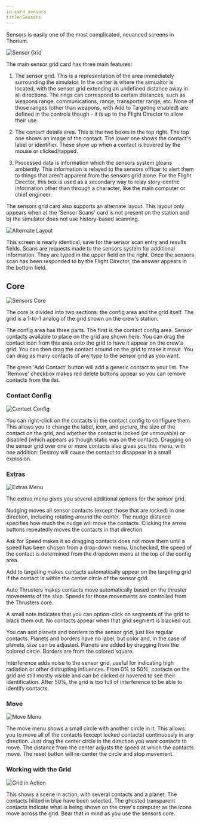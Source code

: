 ```yaml
---
id:card_sensors
title:Sensors
---
```


Sensors is easily one of the most complicated, neuanced screens in Thorium.

![Sensor Grid](/docs/card_sensors.jpg)

The main sensor grid card has three main features:

1.  The sensor grid. This is a representation of the area immediately
    surrounding the simulator. In the center is where the simualtor is located,
    with the sensor grid extending an undefined distance away in all directions.
    The rings can correspond to certain distances, such as weapons range,
    communications, range, transporter range, etc. None of those ranges (other
    than weapons, with Add to Targeting enabled) are defined in the controls
    though - it is up to the Flight Director to allow their use.

2.  The contact details area. This is the two boxes in the top right. The top
    one shows an image of the contact. The lower one shows the contact's label
    or identifier. These show up when a contact is hovered by the mouse or
    clicked/tapped.

3.  Processed data is information which the sensors system gleans ambiently.
    This information is relayed to the sensors officer to alert them to things
    that aren't apparent from the sensors grid alone. For the Flight Director,
    this box is used as a secondary way to relay story-centric information other
    than through a character, like the main computer or chief engineer.

The sensors grid card also supports an alternate layout. This layout only
appears when a) the 'Sensor Scans' card is not present on the station and b) the
simulator does not use history-based scanning.

![Alternate Layout](/docs/card_sensors2.jpg)

This screen is nearly identical, save for the sensor scan entry and results
fields. Scans are requests made to the sensors system for additional
information. They are typed in the upper field on the right. Once the sensors
scan has been responded to by the Flight Director, the answer appears in the
bottom field.

## Core

![Sensors Core](/docs/core_sensorsGrid1.jpg)

The core is divided into two sections: the config area and the grid itself. The
grid is a 1-to-1 analog of the grid shown on the crew's station.

The config area has three parts. The first is the contact config area. Sensor
contacts available to place on the grid are shown here. You can drag the contact
icon from this area onto the grid to have it appear on the crew's grid. You can
then drag the contact around on the grid to make it move. You can drag as many
contacts of any type to the sensor grid as you want.

The green 'Add Contact' button will add a generic contact to your list. The
'Remove' checkbox makes red delete buttons appear so you can remove contacts
from the list.

### Contact Config

![Contact Config](/docs/core_sensorsGrid2.jpg)

You can right-click on the contacts in the contact config to configure them.
This allows you to change the label, icon, and picture, the size of the contact
on the grid, and whether the contact is locked (or unmovable) or disabled (which
appears as though static was on the contact). Dragging on the sensor grid over
one or more contacts also gives you this menu, with one addition: Destroy will
cause the contact to disappear in a small explosion.

### Extras

![Extras Menu](/docs/core_sensorsGrid2.jpg)

The extras menu gives you several additional options for the sensor grid.

Nudging moves all sensor contacts (except those that are locked) in one
direction, including rotating around the center. The nudge distance specifies
how much the nudge will move the contacts. Clicking the arrow buttons repeatedly
moves the contacts in that direction.

Ask for Speed makes it so dragging contacts does not move them until a speed has
been chosen from a drop-down menu. Unchecked, the speed of the contact is
determined from the dropdown menu at the top of the config area.

Add to targeting makes contacts automatically appear on the targeting grid if
the contact is within the center circle of the sensor grid.

Auto Thrusters makes contacts move automatically based on the thruster movements
of the ship. Speeds for those movements are controlled from the Thrusters core.

A small note indicates that you can option-click on segments of the grid to
black them out. No contacts appear when that grid segment is blacked out.

You can add planets and borders to the sensor grid, just like regular contacts.
Planets and borders have no label, but color and, in the case of planets, size
can be adjusted. Planets are added by dragging from the colored circle. Borders
are from the colored square.

Interference adds noise to the sensor grid, useful for indicating high radiation
or other distrupting influences. From 0% to 50%, contacts on the grid are still
mostly visible and can be clicked or hovered to see their identification. After
50%, the grid is too full of interference to be able to identify contacts.

### Move

![Move Menu](/docs/core_sensorsGrid4.jpg)

The move menu shows a small circle with another circle in it. This allows you to
move all of the contacts (except locked contacts) continuously in any direction.
Just drag the center circle in the direction you want contacts to move. The
distance from the center adjusts the speed at which the contacts move. The reset
button will re-center the circle and stop movement.

### Working with the Grid

![Grid in Action](/docs/core_sensorsGrid5.jpg)

This shows a scene in action, with several contacts and a planet. The contacts
hilited in blue have been selected. The ghosted transparent contacts indicate
what is being shown on the crew's computer as the icons move across the grid.
Bear that in mind as you use the sensors core.
